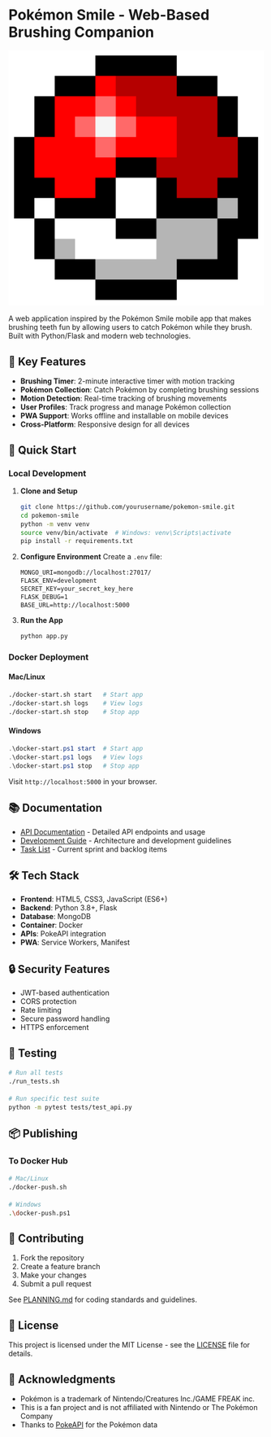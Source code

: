 # Pokémon Smile - Web-Based Brushing Companion

![Pokémon Smile Logo](static/favicon.png)

A web application inspired by the Pokémon Smile mobile app that makes brushing teeth fun by allowing users to catch Pokémon while they brush. Built with Python/Flask and modern web technologies.

## 🌟 Key Features

- **Brushing Timer**: 2-minute interactive timer with motion tracking
- **Pokémon Collection**: Catch Pokémon by completing brushing sessions
- **Motion Detection**: Real-time tracking of brushing movements
- **User Profiles**: Track progress and manage Pokémon collection
- **PWA Support**: Works offline and installable on mobile devices
- **Cross-Platform**: Responsive design for all devices

## 🚀 Quick Start

### Local Development

1. **Clone and Setup**
   ```bash
   git clone https://github.com/yourusername/pokemon-smile.git
   cd pokemon-smile
   python -m venv venv
   source venv/bin/activate  # Windows: venv\Scripts\activate
   pip install -r requirements.txt
   ```

2. **Configure Environment**
   Create a `.env` file:
   ```
   MONGO_URI=mongodb://localhost:27017/
   FLASK_ENV=development
   SECRET_KEY=your_secret_key_here
   FLASK_DEBUG=1
   BASE_URL=http://localhost:5000
   ```

3. **Run the App**
   ```bash
   python app.py
   ```

### Docker Deployment

#### Mac/Linux
```bash
./docker-start.sh start   # Start app
./docker-start.sh logs    # View logs
./docker-start.sh stop    # Stop app
```

#### Windows
```powershell
.\docker-start.ps1 start  # Start app
.\docker-start.ps1 logs   # View logs
.\docker-start.ps1 stop   # Stop app
```

Visit `http://localhost:5000` in your browser.

## 📚 Documentation

- [API Documentation](API.md) - Detailed API endpoints and usage
- [Development Guide](PLANNING.md) - Architecture and development guidelines
- [Task List](TASKS.md) - Current sprint and backlog items

## 🛠 Tech Stack

- **Frontend**: HTML5, CSS3, JavaScript (ES6+)
- **Backend**: Python 3.8+, Flask
- **Database**: MongoDB
- **Container**: Docker
- **APIs**: PokeAPI integration
- **PWA**: Service Workers, Manifest

## 🔒 Security Features

- JWT-based authentication
- CORS protection
- Rate limiting
- Secure password handling
- HTTPS enforcement

## 🧪 Testing

```bash
# Run all tests
./run_tests.sh

# Run specific test suite
python -m pytest tests/test_api.py
```

## 📦 Publishing

### To Docker Hub
```bash
# Mac/Linux
./docker-push.sh

# Windows
.\docker-push.ps1
```

## 🤝 Contributing

1. Fork the repository
2. Create a feature branch
3. Make your changes
4. Submit a pull request

See [PLANNING.md](PLANNING.md) for coding standards and guidelines.

## 📄 License

This project is licensed under the MIT License - see the [LICENSE](LICENSE) file for details.

## 🙏 Acknowledgments

- Pokémon is a trademark of Nintendo/Creatures Inc./GAME FREAK inc.
- This is a fan project and is not affiliated with Nintendo or The Pokémon Company
- Thanks to [PokeAPI](https://pokeapi.co/) for the Pokémon data
